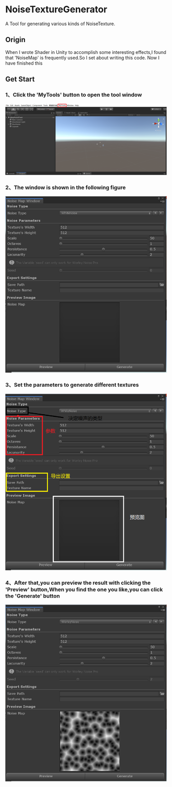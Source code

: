 # NoiseTextureGenerator
 A Tool for generating various kinds of NoiseTexture.
## Origin
 When I wrote Shader in Unity to accomplish some interesting effects,I found that 'NoiseMap' is frequently used.So I set about writing this code.
 Now I have finished this
## Get Start
 ### 1、Click the 'MyTools' button to open the tool window
 ![Step 1](./Resources/step_1.png)
 ### 2、The window is shown in the following figure
 ![Step 2](./Resources/step_2.png)
 ### 3、Set the parameters to generate different textures
 ![Step 3](./Resources/step_3.png)
 ### 4、After that,you can preview the result with clicking the 'Preview' button,When you find the one you like,you can click the 'Generate' button
 ![Step 4](./Resources/step_4.png)
